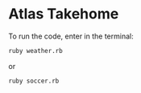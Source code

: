 # Atlas Takehome

To run the code, enter in the terminal:

```sh
ruby weather.rb
```

or 

```sh
ruby soccer.rb
```
